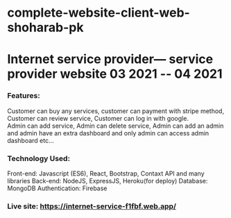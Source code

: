  # complete-website-client-web-shoharab-pk

 # Internet service provider— service provider website     03 2021 -- 04 2021
### Features: 
Customer can buy any services, customer can payment with stripe method, Customer can review service, Customer can log in with google.  
Admin can add service, Admin can delete service, Admin can add an admin and admin have an extra dashboard and only admin can access admin dashboard etc...
### Technology Used: 
Front-end:  Javascript (ES6), React, Bootstrap, Contaxt API and many libraries 
Back-end:  NodeJS, ExpressJS, Heroku(for deploy)
Database: MongoDB
Authentication: Firebase
### Live site: https://internet-service-f1fbf.web.app/
